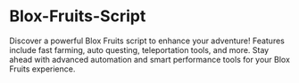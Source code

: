 # Blox-Fruits-Script
Discover a powerful Blox Fruits script to enhance your adventure! Features include fast farming, auto questing, teleportation tools, and more. Stay ahead with advanced automation and smart performance tools for your Blox Fruits experience.
